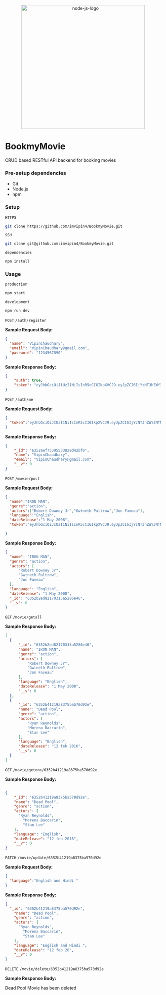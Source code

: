 <p align=center>
  <img src="https://cdn.freebiesupply.com/logos/thumbs/2x/nodejs-1-logo.png" alt="node-js-logo" height=400>
</p>

# BookmyMovie
CRUD based RESTful API backend for booking movies


### Pre-setup dependencies

- Git
- Node.js
- npm


### Setup

`HTTPS`

```bash
git clone https://github.com/imvipin4/BookmyMovie.git
```

`SSH`

```bash
git clone git@github.com:imvipin4/BookmyMovie.git
```

`dependencies`

```bash
npm install
```

### Usage

`production`

```bash
npm start
```

`development`

```bash
npm run dev
```


`POST` `/auth/register`


**Sample Request Body:**

```json
{
  "name": "VipinChaudhary",
  "email": "VipinChaudhary@gmail.com",
  "password": "1234567890"
}
```

**Sample Response Body:**

```json
{
    "auth": true,
    "token": "eyJhbGciOiJIUzI1NiIsInR5cCI6IkpXVCJ9.eyJpZCI6IjYzNTJhZWY3NTM5NTUzMzgyOWQ0MmJmMCIsImlhdCI6MTY2NjM2MzEyNywiZXhwIjoxNjY2NDQ5NTI3fQ.F-7XILwlE1Y3jCtXkYmpKfeI7tQl9bPG3vwEC_fBXo0"
}
```

`POST` `/auth/me`

**Sample Request Body:**

```json
{
  "token":"eyJhbGciOiJIUzI1NiIsInR5cCI6IkpXVCJ9.eyJpZCI6IjYzNTJhZWY3NTM5NTUzMzgyOWQ0MmJmMCIsImlhdCI6MTY2NjM2MzYzNCwiZXhwIjoxNjY2NDUwMDM0fQ.G4lnbHlrMGOiJBF09td8zgLemsoQw2CxdK6xzqf1pyM"
}

```

**Sample Response Body:**
```json
{
    "_id": "6352aef75395533829d42bf0",
    "name": "VipinChaudhary",
    "email": "VipinChaudhary@gmail.com",
    "__v": 0
}
```


`POST` `/movie/post`

**Sample Request Body:**
```json
{
  "name":"IRON MAN",
  "genre":"action",
  "actors":["Robert Downey Jr","Gwtneth Paltrow","Jon Faveau"],
  "language":"English",
  "dateRelease":"1 May 2008",
  "token":"eyJhbGciOiJIUzI1NiIsInR5cCI6IkpXVCJ9.eyJpZCI6IjYzNTJhZWY3NTM5NTUzMzgyOWQ0MmJmMCIsImlhdCI6MTY2NjM2MzYzNCwiZXhwIjoxNjY2NDUwMDM0fQ.G4lnbHlrMGOiJBF09td8zgLemsoQw2CxdK6xzqf1pyM"

}

```
  **Sample Response Body:**
  ```json
{
    "name": "IRON MAN",
    "genre": "action",
    "actors": [
        "Robert Downey Jr",
        "Gwtneth Paltrow",
        "Jon Faveau"
    ],
    "language": "English",
    "dateRelease": "1 May 2008",
    "_id": "6352b2ed82170315a5286e46",
    "__v": 0
}
  ```
`GET` `/movie/getall`

 **Sample Response Body:**
  ```json
  [
    {
        "_id": "6352b2ed82170315a5286e46",
        "name": "IRON MAN",
        "genre": "action",
        "actors": [
            "Robert Downey Jr",
            "Gwtneth Paltrow",
            "Jon Faveau"
        ],
        "language": "English",
        "dateRelease": "1 May 2008",
        "__v": 0
    },
    {
        "_id": "6352b41219a8375ba570d92e",
        "name": "Dead Pool",
        "genre": "action",
        "actors": [
            "Ryan Reynolds",
            "Morena Baccarin",
            "Stan Lee"
        ],
        "language": "English",
        "dateRelease": "12 feb 2016",
        "__v": 0
    }
]
  ```

`GET` `/movie/getone/6352b41219a8375ba570d92e`

**Sample Response Body:**

```json

{
    "_id": "6352b41219a8375ba570d92e",
    "name": "Dead Pool",
    "genre": "action",
    "actors": [
      "Ryan Reynolds",
        "Morena Baccarin",
        "Stan Lee"
    ],
    "language": "English",
    "dateRelease": "12 feb 2016",
    "__v": 0
}
   ```

`PATCH` `/movie/update/6352b41219a8375ba570d92e`

**Sample Request Body:**

```json
{
  "language":"English and Hindi "
}
```
**Sample Response Body:**

```json
{
  "_id": "6352b41219a8375ba570d92e",
    "name": "Dead Pool",
    "genre": "action",
    "actors": [
      "Ryan Reynolds",
        "Morena Baccarin",
        "Stan Lee"
    ],
    "language": "English and Hindi ",
    "dateRelease": "12 feb 20",
    "__v": 0
}
```

`DELETE` `/movie/delete/6352b41219a8375ba570d92e`

**Sample Response Body:**

Dead Pool Movie has been deleted